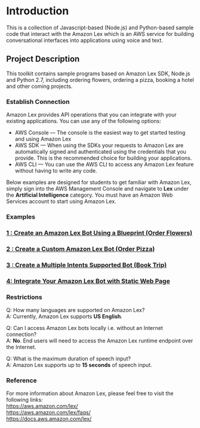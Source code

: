 # **Introduction**
This is a collection of Javascript-based (Node.js) and Python-based sample code that interact with the Amazon Lex which is an AWS service for building conversational interfaces into applications using voice and text.

##  Project Description
This toolkit contains sample programs based on Amazon Lex SDK, Node.js and Python 2.7, including ordering flowers, ordering a pizza, booking a hotel and other coming projects.

### Establish Connection  
Amazon Lex provides API operations that you can integrate with your existing applications. You can use any of the following options:
+ AWS Console — The console is the easiest way to get started testing and using Amazon Lex 
+ AWS SDK — When using the SDKs your requests to Amazon Lex are automatically signed and authenticated using the credentials that you provide. This is the recommended choice for building your applications.
+ AWS CLI — You can use the AWS CLI to access any Amazon Lex feature without having to write any code.

Below examples are designed for students to get familiar with Amazon Lex, simply sign into the AWS Management Console and navigate to **Lex** under the **Artificial Intelligence** category. You must have an Amazon Web Services account to start using Amazon Lex.

### Examples
### [1 : Create an Amazon Lex Bot Using a Blueprint (Order Flowers)](./ex1/README.md)
### [2 : Create a Custom Amazon Lex Bot (Order Pizza)](./ex2/README.md)
### [3 : Create a Multiple Intents Supported Bot (Book Trip)](./ex3/README.md)
### [4: Integrate Your Amazon Lex Bot with Static Web Page](./ex4/README.md)

### Restrictions
Q: How many languages are supported on Amazon Lex?  
A: Currently, Amazon Lex supports **US English**.

Q: Can I access Amazon Lex bots locally i.e. without an Internet connection?  
A: **No**. End users will need to access the Amazon Lex runtime endpoint over the Internet.

Q: What is the maximum duration of speech input?  
A: Amazon Lex supports up to **15 seconds** of speech input.

### Reference  
For more information about Amazon Lex, please feel free to visit the following links:  
https://aws.amazon.com/lex/  
https://aws.amazon.com/lex/faqs/  
https://docs.aws.amazon.com/lex/

